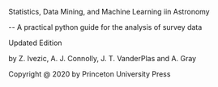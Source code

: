 Statistics, Data Mining, and Machine Learning iin Astronomy

-- A practical python guide for the analysis of survey data

Updated Edition

by Z. Ivezic, A. J. Connolly, J. T. VanderPlas and A. Gray

Copyright @ 2020 by Princeton University Press
